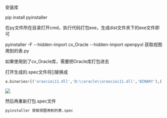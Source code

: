 安装库

pip install pyinstaller

在py文件所在目录打开cmd，执行代码打包exe，生成dist文件夹下的exe文件即可

pyinstaller -F --hidden-import cx_Oracle --hidden-import openpyxl 获取视图用到的表.py

如果使用到了cx_Oracle库，需要把Oracle库打包进去

打开生成的.spec文件将[]替换成
```python
a.binaries+[('oraociei11.dll','D:\\oracle\\oraociei11.dll','BINARY'),('oci.dll','D:\\oracle\\oci.dll','BINARY'),('oraons.dll','D:\\oracle\\oraons.dll','BINARY')],
```


![](https://cdn.nlark.com/yuque/0/2023/png/25566838/1688455356918-24fabe23-0ed6-4e94-b7e5-346f804af10b.png)

然后再重新打包.spec文件

```python
pyinstaller 获取视图用到的表.spec
```
